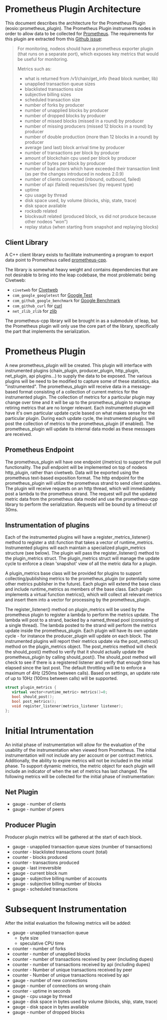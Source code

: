 # Prometheus Plugin Architecture

This document describes the architecture for the Prometheus Plugin (eosio::prometheus_plugin).  The Prometheus Plugin instruments nodes in order to allow
data to be collected for [Prometheus](https://prometheus.io/).  The requirements for this plugin are extracted from this [Github issue](https://github.com/eosnetworkfoundation/mandel/issues/67):

> For monitoring, nodeos should have a prometheus exporter plugin (that runs on a separate port), which exposes key metrics that would be useful for monitoring.
>
> Metrics such as:
>
> - what is returned from /v1/chain/get_info (head block number, lib)
> - unapplied transaction queue sizes
> - blacklisted transactions size
> - subjective billing sizes
> - scheduled transaction size
> - number of forks by producer
> - number of unapplied blocks by producer
> - number of dropped blocks by producer
> - number of missed blocks (missed in a round) by producer
> - number of missing producers (missed 12 blocks in a round) by producer
> - number of double production (more than 12 blocks in a round) by producer
> - average (and last) block arrival time by producer
> - number of transactions per block by producer
> - amount of blockchain cpu used per block by producer
> - number of bytes per block by producer
> - number of bad actors which have exceeded their transaction limit (as per the changes introduced in nodeos 2.0.9)
> - number of clients connected (inbound, outbound, failed)
> - number of api (failed) requests/sec (by request type)
> - uptime
> - cpu usage by thread
> - disk space used, by volume (blocks, ship, state, trace)
> - disk space available
> - rocksdb related
> - blockvault related (produced block, vs did not produce because other nodeos "won")
> - replay status (when starting from snapshot and replaying blocks)


## Client Library

A C++ client library exists to facilitate instrumenting a program to export data point to Prometheus called [prometheus-cpp](https://github.com/jupp0r/prometheus-cpp).

The library is somewhat heavy weight and contains dependencies that are not desirable to bring into the leap codebase, the most problematic being Civetweb:

* `civetweb` for [Civetweb](https://github.com/civetweb/civetweb)
* `com_google_googletest` for [Google Test](https://github.com/google/googletest)
* `com_github_google_benchmark` for [Google Benchmark](https://github.com/google/benchmark)
* `com_github_curl` for [curl](https://curl.haxx.se/)
* `net_zlib_zlib` for [zlib](http://www.zlib.net/)

The prometheus-cpp library will be brought in as a submodule of leap, but the Prometheus plugin will only use the core part of the library, specifically the part that implements the serialization. 

# Prometheus Plugin

A new prometheus_plugin will be created.  This plugin will interface with instrumented plugins (chain_plugin, producer_plugin, http_plugin, net_plugin, api plugins...) to supply the data to be exposed.  The various plugins will be need to be modified to capture some of these statistics, aka "instrumented". 
The prometheus_plugin will receive data in a message-based format consisting of a collection of current metrics for the instrumented plugin.  The collection of metrics for a particular plugin may change over time and it will be up to the prometheus_plugin to manage retiring metrics that are no longer relevant.  Each instrumented
plugin will have it's own particular update cycle based on what makes sense for the particular plugin.  During each update cycle, the instrumented plugins will post the collection of metrics to the prometheus_plugin (if enabled).  The prometheus_plugin will
update its internal data model as these messages are received.

## Prometheus Endpoint
The prometheus_plugin will have one endpoint (/metrics) to support the pull functionality. The pull endpoint will be implemented on top of nodeos http_plugin, rather than civetweb.
Data will be exported using the prometheus text-based exposition format.
The http endpoint for the prometheus_plugin will utilize the prometheus strand to send client updates.  The plugin will receive requests on an http thread, which will immediately post a lambda to the prometheus strand.  The request will pull the
updated metric data from the prometheus data model and use the prometheus-cpp library to perform the serialization.  Requests will be bound by a timeout of 30ms.

## Instrumentation of plugins

Each of the instrumented plugins will have a register_metrics_listener() method to register a std::function that takes a vector of runtime_metrics.  Instrumented plugins will each maintain a specialized plugin_metrics structure (see below).  The plugin will pass the register_listener() method to the plugin_metrics struct. The plugin_metrics struct will manage the update cycle
to enforce a clean 'snapshot' view of all the metric data for a plugin.

A plugin_metrics base class will be provided for plugins to support collecting/publishing metrics to the prometheus_plugin (or potentially some other metrics publisher in the future). Each plugin will extend the base class and include runtime_metrics as members of the base class.
Each plugin implements a virtual function metrics(), which will collect all relevant metrics and insert them into a vector for processing by the prometheus_plugin.

The register_listener() method on plugin_metrics will be used by the prometheus plugin to register a lambda to perform the metrics update.
The lambda will post to a strand, backed by a named_thread pool (consisting of a single thread).  The lambda posted to the strand will perform the metrics update inside the prometheus_plugin.
Each plugin will have its own update cycle - for instance the producer_plugin will update on each block.  The instrumented plugins will report their metrics update via the post_metrics() method on the plugin_metrics object.
The post_metrics method will check the should_post() method to verify that it should actually update the prometheus_plugin by calling should_post().  The should_post method will check to see if there is a registered listener and verify that enough time has elapsed since
the last post.  The default throttling will be to enforce a maximum of 4Hz (250ms between calls).  Based on settings, an update rate of up to 10Hz (100ms between calls) will be supported.

```C++
struct plugin_metrics {
   virtual vector<runtime_metric> metrics()=0;
   bool should_post();
   bool post_metrics();
   void register_listener(metrics_listener listener);
};
```

# Initial Intrumentation
An initial phase of instrumentation will allow for the evaluation of the usability of the instrumentation when viewed from Prometheus.  The initial instrumentation will not include any per account or per contract metrics.  Additionally, the ability to expire metrics will not be included in the initial phase. To support dynamic metrics, the metric object for each plugin will include an indicator of when the set of metrics has last changed.  The following metrics will be collected for the initial phase of instrumentation:

## Net Plugin
* gauge - number of clients
* gauge - number of peers
 
## Producer Plugin

Producer plugin metrics will be gathered at the start of each block.

* gauge - unapplied transaction queue sizes (number of transactions)
* counter - blacklisted transactions count (total)
* counter - blocks produced
* counter - transactions produced
* gauge - last irreversible
* gauge - current block num
* gauge - subjective billing number of accounts
* gauge - subjective billing number of blocks
* gauge - scheduled transactions
 
# Subsequent Instrumentation
After the initial evaluation the following metrics will be added:

* gauge - unapplied transaction queue
  * byte size
  * speculative CPU time
* counter - number of forks
* counter - number of unapplied blocks
* counter - number of transactions received by peer (including dupes) 
* counter - number of transactions received by api (including dupes)
* counter - Number of unique transactions received by peer 
* counter - Number of unique transactions received by api 
* gauge - number of new connections 
* gauge - number of connections on wrong chain
* counter - uptime in seconds
* gauge - cpu usage by thread
* gauge - disk space in bytes used by volume (blocks, ship, state, trace)
* gauge - disk space in bytes available
* gauge - number of dropped blocks
 
